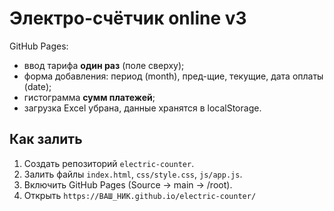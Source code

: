 # Электро-счётчик online v3
GitHub Pages:  
- ввод тарифа **один раз** (поле сверху);  
- форма добавления: период (month), пред-щие, текущие, дата оплаты (date);  
- гистограмма **сумм платежей**;  
- загрузка Excel убрана, данные хранятся в localStorage.

## Как залить
1. Создать репозиторий `electric-counter`.  
2. Залить файлы `index.html`, `css/style.css`, `js/app.js`.  
3. Включить GitHub Pages (Source → main → /root).  
4. Открыть `https://ВАШ_НИК.github.io/electric-counter/`